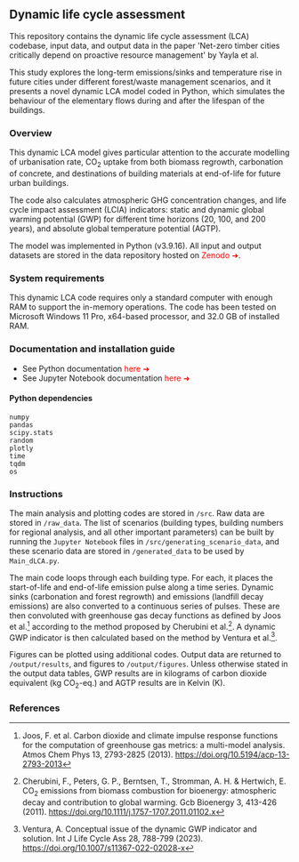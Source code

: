 ## Dynamic life cycle assessment

This repository contains the dynamic life cycle assessment (LCA) codebase, input data, and output data in the paper 'Net-zero timber cities critically depend on proactive resource management' by Yayla et al. 

This study explores the long-term emissions/sinks and temperature rise in future cities under different forest/waste management scenarios, and it presents a novel dynamic LCA model coded in Python, which simulates the behaviour of the elementary flows during and after the lifespan of the buildings.

### Overview

This dynamic LCA model gives particular attention to the accurate modelling of urbanisation rate, CO<sub>2</sub> uptake from both biomass regrowth, carbonation of concrete, and destinations of building materials at end-of-life for future urban buildings. 

The code also calculates atmospheric GHG concentration changes, and life cycle impact assessment (LCIA) indicators: static and dynamic global warming potential (GWP) for different time horizons (20, 100, and 200 years), and absolute global temperature potential (AGTP).

The model was implemented in Python (v3.9.16). All input and output datasets are stored in the data repository hosted on <a href="https://doi.org/10.5281/zenodo.13886867" target="_blank" style=" text-decoration: none !important; color:red !important;">Zenodo &#10140;</a>.

### System requirements

This dynamic LCA code requires only a standard computer with enough RAM to support the in-memory operations. The code has been tested on Microsoft Windows 11 Pro, x64-based processor, and 32.0 GB of installed RAM.

### Documentation and installation guide

- See Python documentation <a href="https://docs.python.org/3/" target="_blank" style=" text-decoration: none !important; color:red !important;">here &#10140;</a>
- See Jupyter Notebook documentation <a href="https://docs.jupyter.org/en/latest/" target="_blank" style=" text-decoration: none !important; color:red !important;">here &#10140;</a>

#### Python dependencies

```
numpy
pandas
scipy.stats
random
plotly
time
tqdm
os
```

### Instructions

The main analysis and plotting codes are stored in `/src`. Raw data are stored in `/raw_data`. The list of scenarios (building types, building numbers for regional analysis, and all other important parameters) can be built by running the `Jupyter Notebook` files in `/src/generating_scenario_data`, and these scenario data are stored in `/generated_data` to be used by `Main_dLCA.py`.

The main code loops through each building type. For each, it places the start-of-life and end-of-life emission pulse along a time series. Dynamic sinks (carbonation and forest regrowth) and emissions (landfill decay emissions) are also converted to a continuous series of pulses. These are then convoluted with greenhouse gas decay functions as defined by Joos et al.[^1] according to the method proposed by Cherubini et al.[^2]. A dynamic GWP indicator is then calculated based on the method by Ventura et al.[^3].  

Figures can be plotted using additional codes. Output data are returned to `/output/results`, and figures to `/output/figures`. Unless otherwise stated in the output data tables, GWP results are in kilograms of carbon dioxide equivalent (kg CO<sub>2</sub>-eq.) and AGTP results are in Kelvin (K).

### References

[^1]: Joos, F. et al. Carbon dioxide and climate impulse response functions for the computation of greenhouse gas metrics: a multi-model analysis. Atmos Chem Phys 13, 2793-2825 (2013). https://doi.org/10.5194/acp-13-2793-2013
[^2]: Cherubini, F., Peters, G. P., Berntsen, T., Stromman, A. H. & Hertwich, E. CO<sub>2</sub> emissions from biomass combustion for bioenergy: atmospheric decay and contribution to global warming. Gcb Bioenergy 3, 413-426 (2011). https://doi.org/10.1111/j.1757-1707.2011.01102.x
[^3]: Ventura, A. Conceptual issue of the dynamic GWP indicator and solution. Int J Life Cycle Ass 28, 788-799 (2023). https://doi.org/10.1007/s11367-022-02028-x
